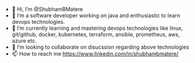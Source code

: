 - 👋 Hi, I’m @ShubhamBMatere
- 👀 I’m a software developer working on java and enthusiastic to learn devops technologies.
- 🌱 I’m currently learning and mastering devops technologies like linux, git/github, docker, kubernetes, terraform, ansible, prometheus, aws, azure etc.
- 💞️ I’m looking to collaborate on disucssion regarding above technologies
- 📫 How to reach me https://www.linkedin.com/in/shubhambmatere/

<!---
ShubhamBMatere/ShubhamBMatere is a ✨ special ✨ repository because its `README.md` (this file) appears on your GitHub profile.
You can click the Preview link to take a look at your changes.
--->
